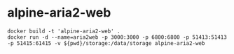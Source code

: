 # alpine-aria2-web

```shell
docker build -t 'alpine-aria2-web' .
docker run -d --name=aria2web -p 3000:3000 -p 6800:6800 -p 51413:51413 -p 51415:61415 -v ${pwd}/storage:/data/storage alpine-aria2-web
```
